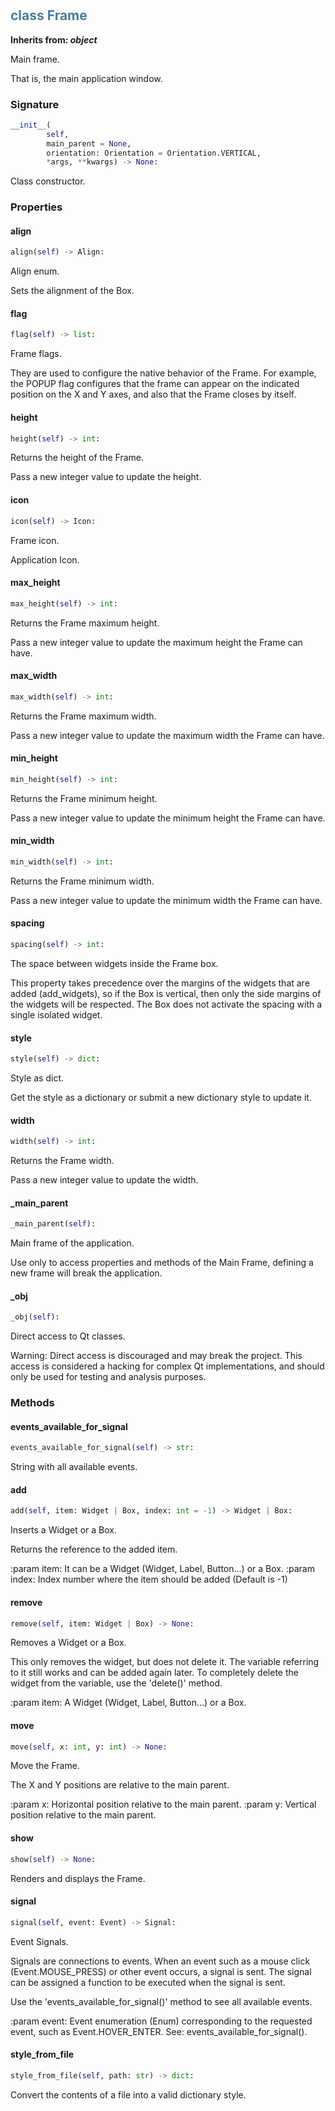 #  

## <h2 style="color: #4d7c99;">class Frame</h2>


**Inherits from: _object_**

Main frame.
 
 That is, the main application window.
 


### Signature

```python
__init__(
        self,
        main_parent = None,
        orientation: Orientation = Orientation.VERTICAL,
        *args, **kwargs) -> None:
```

Class constructor.


### Properties


#### align

```python
align(self) -> Align:
```

Align enum.

  Sets the alignment of the Box.
  

#### flag

```python
flag(self) -> list:
```

Frame flags.

  They are used to configure the native behavior of the Frame.
  For example, the POPUP flag configures that the frame can appear on 
  the indicated position on the X and Y axes, and also that the Frame 
  closes by itself.
  

#### height

```python
height(self) -> int:
```

Returns the height of the Frame.

  Pass a new integer value to update the height.
  

#### icon

```python
icon(self) -> Icon:
```

Frame icon.
  
  Application Icon.
  

#### max_height

```python
max_height(self) -> int:
```

Returns the Frame maximum height.

  Pass a new integer value to update the maximum height the Frame can 
  have.
  

#### max_width

```python
max_width(self) -> int:
```

Returns the Frame maximum width.

  Pass a new integer value to update the maximum width the Frame can 
  have.
  

#### min_height

```python
min_height(self) -> int:
```

Returns the Frame minimum height.

  Pass a new integer value to update the minimum height the Frame can 
  have.
  

#### min_width

```python
min_width(self) -> int:
```

Returns the Frame minimum width.

  Pass a new integer value to update the minimum width the Frame can 
  have.
  

#### spacing

```python
spacing(self) -> int:
```


  The space between widgets inside the Frame box.

  This property takes precedence over the margins of the widgets that 
  are added (add_widgets), so if the Box is vertical, then only the side 
  margins of the widgets will be respected. The Box does not activate 
  the spacing with a single isolated widget.
  

#### style

```python
style(self) -> dict:
```

Style as dict.

  Get the style as a dictionary or submit a new dictionary style to 
  update it.
  

#### width

```python
width(self) -> int:
```

Returns the Frame width.

  Pass a new integer value to update the width.
  

#### _main_parent

```python
_main_parent(self):
```

Main frame of the application.

  Use only to access properties and methods of the Main Frame, defining a 
  new frame will break the application.
  

#### _obj

```python
_obj(self):
```

Direct access to Qt classes.

  Warning: Direct access is discouraged and may break the project. 
  This access is considered a hacking for complex Qt implementations, 
  and should only be used for testing and analysis purposes.
  


### Methods


#### events_available_for_signal

```python
events_available_for_signal(self) -> str:
```

String with all available events.

#### add

```python
add(self, item: Widget | Box, index: int = -1) -> Widget | Box:
```

Inserts a Widget or a Box.

  Returns the reference to the added item.
  
  :param item: It can be a Widget (Widget, Label, Button...) or a Box.
  :param index: Index number where the item should be added 
   (Default is -1)
  

#### remove

```python
remove(self, item: Widget | Box) -> None:
```

Removes a Widget or a Box.

  This only removes the widget, but does not delete it. The variable 
  referring to it still works and can be added again later. To 
  completely delete the widget from the variable, use the 'delete()' 
  method.

  :param item: A Widget (Widget, Label, Button...) or a Box.
  

#### move

```python
move(self, x: int, y: int) -> None:
```

Move the Frame.

  The X and Y positions are relative to the main parent.
  
  :param x: Horizontal position relative to the main parent.
  :param y: Vertical position relative to the main parent.
  

#### show

```python
show(self) -> None:
```

Renders and displays the Frame.

#### signal

```python
signal(self, event: Event) -> Signal:
```

Event Signals.

  Signals are connections to events. When an event such as a mouse 
  click (Event.MOUSE_PRESS) or other event occurs, a signal is 
  sent. The signal can be assigned a function to be executed when the 
  signal is sent.

  Use the 'events_available_for_signal()' method to see all available 
  events.

  :param event:
   Event enumeration (Enum) corresponding to the requested event, 
   such as Event.HOVER_ENTER. See: events_available_for_signal().
  

#### style_from_file

```python
style_from_file(self, path: str) -> dict:
```

Convert the contents of a file into a valid dictionary style.
